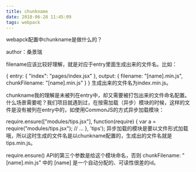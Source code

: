 ```yaml
---
title: chunkname
date: 2018-06-28 11:45:09
tags: webpack
---
```


webapck配置中chunkname是做什么的？

author：桑景瑞
<!-- more -->

filename应该比较好理解，就是对应于entry里面生成出来的文件名。比如：

{
    entry: {
        "index": "pages/index.jsx"
    },
    output: {
        filename: "[name].min.js",
        chunkFilename: "[name].min.js"
    }
}
生成出来的文件名为index.min.js。

chunkname我的理解是未被列在entry中，却又需要被打包出来的文件命名配置。什么场景需要呢？我们项目就遇到过，在按需加载（异步）模块的时候，这样的文件是没有被列在entry中的，如使用CommonJS的方式异步加载模块：

require.ensure(["modules/tips.jsx"], function(require) {
    var a = require("modules/tips.jsx");
    // ...
}, 'tips');
异步加载的模块是要以文件形式加载哦，所以这时生成的文件名是以chunkname配置的，生成出的文件名就是tips.min.js。

require.ensure() API的第三个参数是给这个模块命名，否则 chunkFilename: "[name].min.js" 中的 [name] 是一个自动分配的、可读性很差的id。